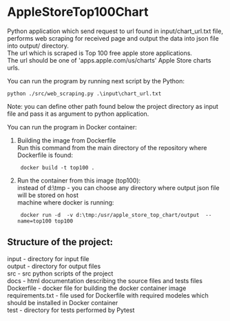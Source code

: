 # AppleStoreTop100Chart

Python application which send request to url found in input/chart_url.txt file,\
performs web scraping for received page and output the data into json file into output/ directory.\
The url which is scraped is Top 100 free apple store applications.\
The url should be one of 'apps.apple.com/us/charts' Apple Store charts urls.

You can run the program by running next script by the Python:

    python ./src/web_scraping.py .\input\chart_url.txt
    
  Note: you can define other path found below the project directory as input file and pass it as argument to python application.
  
You can run the program in Docker container:

1. Building the image from Dockerfile\
   Run this command from the main directory of the repository where Dockerfile is found:
   
        docker build -t top100 .
        
2. Run the container from this image (top100):\
   instead of d:\tmp - you can choose any directory where output json file will be stored on host \
   machine where docker is running:
   
        docker run -d  -v d:\tmp:/usr/apple_store_top_chart/output  --name=top100 top100
        
Structure of the project:
--------------------------
input - directory for input file\
output - directory for output files\
src - src python scripts of the project\
docs - html documentation describing the source files and tests files\
Dockerfile - docker file for building the docker container image\
requirements.txt - file used for Dockerfile with required modeles which should be installed in Docker container\
test - directory for tests performed by Pytest

